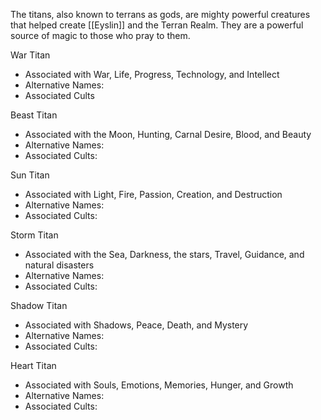 The titans, also known to terrans as gods, are mighty powerful creatures that helped create [[Eyslin]] and the Terran Realm. They are a powerful source of magic to those who pray to them.

War Titan
- Associated with War, Life, Progress, Technology, and Intellect
- Alternative Names: 
- Associated Cults

Beast Titan
- Associated with the Moon, Hunting, Carnal Desire, Blood, and Beauty 
- Alternative Names:
- Associated Cults:

Sun Titan
- Associated with Light, Fire, Passion, Creation, and Destruction
- Alternative Names:
- Associated Cults:

Storm Titan 
- Associated with the Sea, Darkness, the stars, Travel, Guidance, and natural disasters
- Alternative Names:
- Associated Cults:

Shadow Titan
- Associated with Shadows, Peace, Death, and Mystery
- Alternative Names:
- Associated Cults:

Heart Titan
- Associated with Souls, Emotions, Memories, Hunger, and Growth
- Alternative Names:
- Associated Cults: